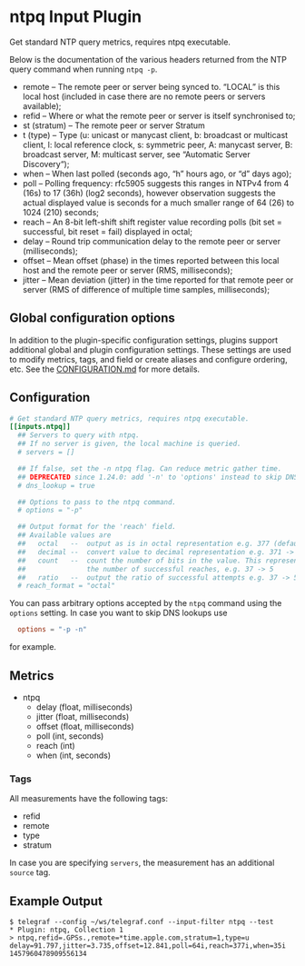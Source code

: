 # ntpq Input Plugin

Get standard NTP query metrics, requires ntpq executable.

Below is the documentation of the various headers returned from the NTP query
command when running `ntpq -p`.

- remote – The remote peer or server being synced to. “LOCAL” is this local host
(included in case there are no remote peers or servers available);
- refid – Where or what the remote peer or server is itself synchronised to;
- st (stratum) – The remote peer or server Stratum
- t (type) – Type (u: unicast or manycast client, b: broadcast or multicast client,
l: local reference clock, s: symmetric peer, A: manycast server,
B: broadcast server, M: multicast server, see “Automatic Server Discovery“);
- when – When last polled (seconds ago, “h” hours ago, or “d” days ago);
- poll – Polling frequency: rfc5905 suggests this ranges in NTPv4 from 4 (16s)
to 17 (36h) (log2 seconds), however observation suggests the actual displayed
value is seconds for a much smaller range of 64 (26) to 1024 (210) seconds;
- reach – An 8-bit left-shift shift register value recording polls (bit set =
successful, bit reset = fail) displayed in octal;
- delay – Round trip communication delay to the remote peer or server (milliseconds);
- offset – Mean offset (phase) in the times reported between this local host and
the remote peer or server (RMS, milliseconds);
- jitter – Mean deviation (jitter) in the time reported for that remote peer or
server (RMS of difference of multiple time samples, milliseconds);

## Global configuration options <!-- @/docs/includes/plugin_config.md -->

In addition to the plugin-specific configuration settings, plugins support
additional global and plugin configuration settings. These settings are used to
modify metrics, tags, and field or create aliases and configure ordering, etc.
See the [CONFIGURATION.md][CONFIGURATION.md] for more details.

[CONFIGURATION.md]: ../../../docs/CONFIGURATION.md

## Configuration

```toml @sample.conf
# Get standard NTP query metrics, requires ntpq executable.
[[inputs.ntpq]]
  ## Servers to query with ntpq.
  ## If no server is given, the local machine is queried.
  # servers = []

  ## If false, set the -n ntpq flag. Can reduce metric gather time.
  ## DEPRECATED since 1.24.0: add '-n' to 'options' instead to skip DNS lookup
  # dns_lookup = true

  ## Options to pass to the ntpq command.
  # options = "-p"

  ## Output format for the 'reach' field.
  ## Available values are
  ##   octal   --  output as is in octal representation e.g. 377 (default)
  ##   decimal --  convert value to decimal representation e.g. 371 -> 249
  ##   count   --  count the number of bits in the value. This represents
  ##               the number of successful reaches, e.g. 37 -> 5
  ##   ratio   --  output the ratio of successful attempts e.g. 37 -> 5/8 = 0.625
  # reach_format = "octal"
```

You can pass arbitrary options accepted by the `ntpq` command using the
`options` setting. In case you want to skip DNS lookups use

```toml
  options = "-p -n"
```

for example.

## Metrics

- ntpq
  - delay (float, milliseconds)
  - jitter (float, milliseconds)
  - offset (float, milliseconds)
  - poll (int, seconds)
  - reach (int)
  - when (int, seconds)

### Tags

All measurements have the following tags:

- refid
- remote
- type
- stratum

In case you are specifying `servers`, the measurement has an
additional `source` tag.

## Example Output

```shell
$ telegraf --config ~/ws/telegraf.conf --input-filter ntpq --test
* Plugin: ntpq, Collection 1
> ntpq,refid=.GPSs.,remote=*time.apple.com,stratum=1,type=u delay=91.797,jitter=3.735,offset=12.841,poll=64i,reach=377i,when=35i 1457960478909556134
```
